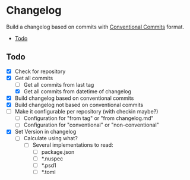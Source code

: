 <!-- omit in toc -->
# Changelog

Build a changelog based on commits with [Conventional Commits](https://www.conventionalcommits.org/en/v1.0.0/) format.

- [Todo](#todo)

## Todo

- [x] Check for repository
- [x] Get all commits
    - [ ] Get all commits from last tag
    - [x] Get all commits from datetime of changelog
- [x] Build changelog based on conventional commits
- [x] Build changelog not based on conventional commits
- [ ] Make it configurable per repository (with checkin maybe?)
    - [ ] Configuration for "from tag" or "from changelog.md"
    - [ ] Configuration for "conventional" or "non-conventional"
- [x] Set Version in changelog
    - [ ] Calculate using what?
        - [ ] Several implementations to read:
            - [ ] package.json
            - [ ] *.nuspec
            - [ ] *.psd1
            - [ ] *.toml

